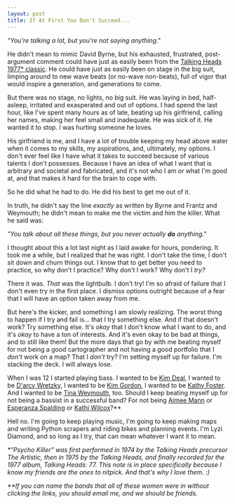```yaml
---
layout: post
title: If At First You Don't Succeed...
---
```


_"You're talking a lot, but you're not saying anything."_

He didn't mean to mimic David Byrne, but his exhausted, frustrated, post-argument comment could have just as easily been from the [Talking Heads 1977* classic](http://en.wikipedia.org/wiki/Psycho_Killer). He could have just as easily been on stage in the big suit, limping around to new wave beats (or no-wave non-beats), full of vigor that would inspire a generation, and generations to come.

But there was no stage, no lights, no big suit. He was laying in bed, half-asleep, irritated and exasperated and out of options. I had spend the last hour, like I've spent many hours as of late, beating up his girlfriend, calling her names, making her feel small and inadequate. He was sick of it. He wanted it to stop. I was hurting someone he loves.

His girlfriend is me, and I have a lot of trouble keeping my head above water when it comes to my skills, my aspirations, and, ultimately, my options. I don't ever feel like I have what it takes to succeed because of various talents I don't possesses. Because I have an idea of what I want that is arbitrary and societal and fabricated, and it's not who I am or what I'm good at, and that makes it hard for the brain to cope with.

So he did what he had to do. He did his best to get me out of it.

In truth, he didn't say the line _exactly_ as written by Byrne and Frantz and Weymouth; he didn't mean to make me the victim and him the killer. What he said was:

_"You talk about all these things, but you never actually **do** anything."_

I thought about this a lot last night as I laid awake for hours, pondering. It took me a while, but I realized that he was right. I don't take the time, I don't sit down and churn things out. I know that to get better you need to practice, so why don't I practice? Why don't I work? Why don't I _try?_

There it was. _That_ was the lightbulb. I don't try! I'm so afraid of failure that I don't even try in the first place. I dismiss options outright because of a fear that I will have an option taken away from me.

But here's the kicker, and something I am slowly realizing. The worst thing to happen if I try and fail is... that I try something else. And if that doesn't work? Try something else. It's _okay_ that I don't know what I want to do, and it's _okay_ to have a ton of interests. And it's even okay to be bad at things, and to still like them! But the more days that go by with me beating myself for not being a good cartographer and not having a good portfolio that I _don't_ work on a map? That I _don't_ try? I'm setting myself up for failure. I'm stacking the deck. I will always lose.

When I was 12 I started playing bass. I wanted to be [Kim Deal](http://en.wikipedia.org/wiki/Kim_Deal), I wanted to be [D'arcy Wretzky](http://en.wikipedia.org/wiki/D%27arcy_Wretzky), I wanted to be [Kim Gordon](http://en.wikipedia.org/wiki/Kim_Gordon), I wanted to be [Kathy Foster](http://en.wikipedia.org/wiki/Kathy_Foster). And I wanted to be [Tina Weymouth](http://en.wikipedia.org/wiki/Tina_Weymouth), too. Should I keep beating myself up for not being a bassist in a successful band? For not being [Aimee Mann](http://en.wikipedia.org/wiki/Aimee_Mann) or [Esperanza Spalding](http://en.wikipedia.org/wiki/Esperanza_Spalding) or [Kathi Wilcox](http://en.wikipedia.org/wiki/Kathi_Wilcox)?**

Hell no. I'm going to keep playing music, I'm going to keep making maps and writing Python scrapers and riding bikes and planning events. I'm Lyzi Diamond, and so long as I try, that can mean whatever I want it to mean.

_*"Psycho Killer" was first performed in 1974 by the Talking Heads precursor The Artistic, then in 1975 by the Talking Heads, and finally recorded for the 1977 album, Talking Heads: 77. This note is in place specifically because I know my friends are the ones to nitpick. And that's why I love them. :)_

_**If you can name the bands that all of these women were in without clicking the links, you should email me, and we should be friends._
